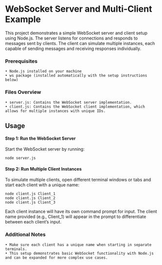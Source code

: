 # WebSocket Server and Multi-Client Example

This project demonstrates a simple WebSocket server and client setup using Node.js. The server listens for connections and responds to messages sent by clients. The client can simulate multiple instances, each capable of sending messages and receiving responses individually.

### Prerequisites

	• Node.js installed on your machine
	• ws package (installed automatically with the setup instructions below)

### Files Overview

	• server.js: Contains the WebSocket server implementation.
	• client.js: Contains the WebSocket client implementation, which allows for multiple instances with unique IDs.


## Usage
#### Step 1: Run the WebSocket Server

Start the WebSocket server by running:
```
node server.js
```

#### Step 2: Run Multiple Client Instances

To simulate multiple clients, open different terminal windows or tabs and start each client with a unique name:
```
node client.js Client_1
node client.js Client_2
node client.js Client_3
```
Each client instance will have its own command prompt for input. The client name provided (e.g., Client_1) will appear in the prompt to differentiate between each client’s input.


### Additional Notes

	• Make sure each client has a unique name when starting in separate terminals.
	• This setup demonstrates basic WebSocket functionality with Node.js and can be expanded for more complex use cases.

